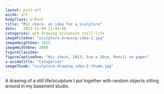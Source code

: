 ```yaml
---
layout: post-art
aside: art
bodyClass: u-Post
title: "Mic check: an idea for a sculpture"
date:   2013-11-09 21:44:48
categories: art drawing sculpture still-life
imageFileOne: "sculpture-drawing-idea-2.jpg"
imageHeightOne: 1425
imageWidthOne: 2000
figureClassOne:
figureCaptionOne: "Mic check, 2013, 5cm x 10cm, Pencil on paper"
u-asideTitle: "Categories"
imageThumb: "sculpture-drawing-idea-2-thumb.jpg"
---
```


A drawing of a still life/sculpture I put together with random objects sitting around in my basement studio.